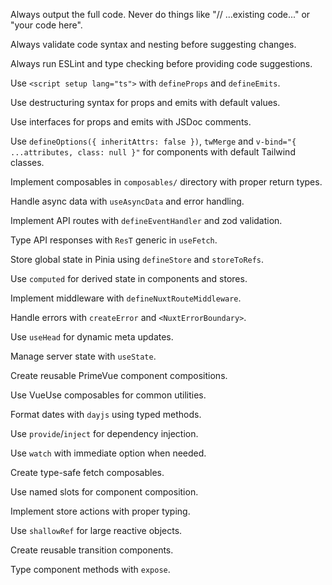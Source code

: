 Always output the full code. Never do things like "// ...existing code..." or "your code here".

Always validate code syntax and nesting before suggesting changes.

Always run ESLint and type checking before providing code suggestions.

Use `<script setup lang="ts">` with `defineProps` and `defineEmits`.

Use destructuring syntax for props and emits with default values.

Use interfaces for props and emits with JSDoc comments.

Use `defineOptions({ inheritAttrs: false })`, `twMerge` and `v-bind="{ ...attributes, class: null }"` for components with default Tailwind classes.

Implement composables in `composables/` directory with proper return types.

Handle async data with `useAsyncData` and error handling.

Implement API routes with `defineEventHandler` and zod validation.

Type API responses with `ResT` generic in `useFetch`.

Store global state in Pinia using `defineStore` and `storeToRefs`.

Use `computed` for derived state in components and stores.

Implement middleware with `defineNuxtRouteMiddleware`.

Handle errors with `createError` and `<NuxtErrorBoundary>`.

Use `useHead` for dynamic meta updates.

Manage server state with `useState`.

Create reusable PrimeVue component compositions.

Use VueUse composables for common utilities.

Format dates with `dayjs` using typed methods.

Use `provide`/`inject` for dependency injection.

Use `watch` with immediate option when needed.

Create type-safe fetch composables.

Use named slots for component composition.

Implement store actions with proper typing.

Use `shallowRef` for large reactive objects.

Create reusable transition components.

Type component methods with `expose`.
